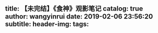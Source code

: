 title: 【未完结】《食神》观影笔记
catalog: true
author: wangyinrui
date: 2019-02-06 23:56:20
subtitle:
header-img:
tags:
---
